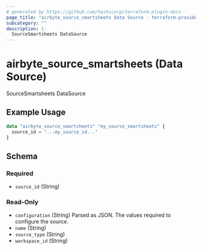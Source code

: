 ```yaml
---
# generated by https://github.com/hashicorp/terraform-plugin-docs
page_title: "airbyte_source_smartsheets Data Source - terraform-provider-airbyte"
subcategory: ""
description: |-
  SourceSmartsheets DataSource
---
```


# airbyte_source_smartsheets (Data Source)

SourceSmartsheets DataSource

## Example Usage

```terraform
data "airbyte_source_smartsheets" "my_source_smartsheets" {
  source_id = "...my_source_id..."
}
```

<!-- schema generated by tfplugindocs -->
## Schema

### Required

- `source_id` (String)

### Read-Only

- `configuration` (String) Parsed as JSON.
The values required to configure the source.
- `name` (String)
- `source_type` (String)
- `workspace_id` (String)


